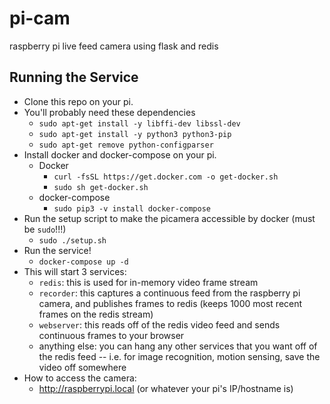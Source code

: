 # pi-cam
raspberry pi live feed camera using flask and redis

## Running the Service

- Clone this repo on your pi.
- You'll probably need these dependencies
  - `sudo apt-get install -y libffi-dev libssl-dev`
  - `sudo apt-get install -y python3 python3-pip`
  - `sudo apt-get remove python-configparser`
- Install docker and docker-compose on your pi.
  - Docker
    - `curl -fsSL https://get.docker.com -o get-docker.sh`
    - `sudo sh get-docker.sh`
  - docker-compose
    - `sudo pip3 -v install docker-compose`
- Run the setup script to make the picamera accessible by docker (must be `sudo`!!!)
  - `sudo ./setup.sh`
- Run the service!
  - `docker-compose up -d`
- This will start 3 services:
  - `redis`: this is used for in-memory video frame stream
  - `recorder`: this captures a continuous feed from the raspberry pi camera, and publishes frames to redis (keeps 1000 most recent frames on the redis stream)
  - `webserver`: this reads off of the redis video feed and sends continuous frames to your browser
  - anything else: you can hang any other services that you want off of the redis feed -- i.e. for image recognition, motion sensing, save the video off somewhere
- How to access the camera:
  - http://raspberrypi.local (or whatever your pi's IP/hostname is)
